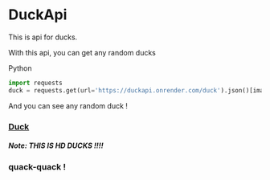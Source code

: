 # DuckApi
This is api for ducks.

With this api, you can get any random ducks

Python
```py
import requests
duck = requests.get(url='https://duckapi.onrender.com/duck').json()[image] # Url to duck
```

And you can see any random duck !

### [Duck](https://duckapi.onrender.com/rawduck)

##### Note: THIS IS HD DUCKS !!!!

### quack-quack !
